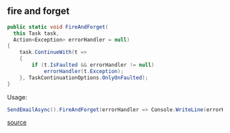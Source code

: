 ## fire and forget

```csharp
public static void FireAndForget(
  this Task task,
  Action<Exception> errorHandler = null)
{
    task.ContinueWith(t =>
    {
        if (t.IsFaulted && errorHandler != null)
            errorHandler(t.Exception);
    }, TaskContinuationOptions.OnlyOnFaulted);
}
```

Usage:
```csharp
SendEmailAsync().FireAndForget(errorHandler => Console.WriteLine(errorHandler.Message));
```

[source](https://steven-giesel.com/blogPost/d38e70b4-6f36-41ff-8011-b0b0d1f54f6e?mkt_tok=NDI2LVFWRC0xMTQAAAGLhZzSgGcDsPAzWAjSBdppkXCTLUs2zvTxoTxmccedVcRwbLzSt3byvnC9lxmYiQ7AZkhYRV5aX9G5gNicORCN2wSATafmQwrNTksujznoTCCPIM9K)